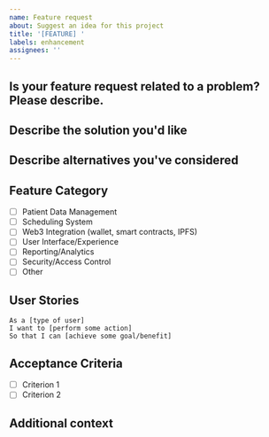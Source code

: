 ```yaml
---
name: Feature request
about: Suggest an idea for this project
title: '[FEATURE] '
labels: enhancement
assignees: ''
---
```


## Is your feature request related to a problem? Please describe.
<!-- A clear and concise description of what the problem is. Ex. I'm always frustrated when [...] -->

## Describe the solution you'd like
<!-- A clear and concise description of what you want to happen. -->

## Describe alternatives you've considered
<!-- A clear and concise description of any alternative solutions or features you've considered. -->

## Feature Category
<!-- Please select the relevant categories for this feature: -->
- [ ] Patient Data Management
- [ ] Scheduling System
- [ ] Web3 Integration (wallet, smart contracts, IPFS)
- [ ] User Interface/Experience
- [ ] Reporting/Analytics
- [ ] Security/Access Control
- [ ] Other

## User Stories
<!-- If applicable, provide user stories for this feature: -->
```
As a [type of user]
I want to [perform some action]
So that I can [achieve some goal/benefit]
```

## Acceptance Criteria
<!-- List criteria that must be met for this feature to be considered complete: -->
- [ ] Criterion 1
- [ ] Criterion 2

## Additional context
<!-- Add any other context or screenshots about the feature request here. -->
